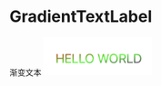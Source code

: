 # GradientTextLabel
渐变文本
![preview](https://github.com/zhouwk/GradientTextLabel/blob/main/preview.png)
